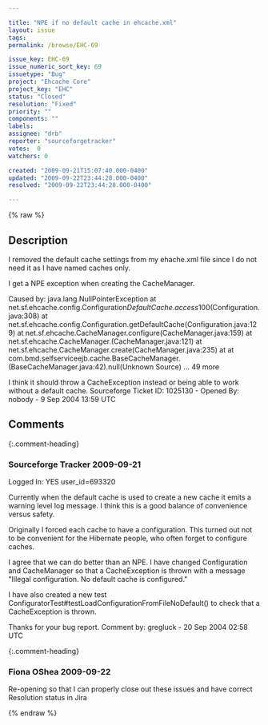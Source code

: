 ```yaml
---

title: "NPE if no default cache in ehcache.xml"
layout: issue
tags: 
permalink: /browse/EHC-69

issue_key: EHC-69
issue_numeric_sort_key: 69
issuetype: "Bug"
project: "Ehcache Core"
project_key: "EHC"
status: "Closed"
resolution: "Fixed"
priority: ""
components: ""
labels: 
assignee: "drb"
reporter: "sourceforgetracker"
votes:  0
watchers: 0

created: "2009-09-21T15:07:40.000-0400"
updated: "2009-09-22T23:44:28.000-0400"
resolved: "2009-09-22T23:44:28.000-0400"

---
```




{% raw %}



## Description

<div markdown="1" class="description">

I removed the default cache settings from my ehache.xml
file since I do not need it as I have named caches only.

<!--    <defaultCache
        maxElementsInMemory="0"
        eternal="false"
        timeToIdleSeconds="0"
        timeToLiveSeconds="0"
        overflowToDisk="false" />-->

 <cache name="dao" 
     maxElementsInMemory="1000" 
     eternal="false" 
     timeToIdleSeconds="300" 
     timeToLiveSeconds="600" 
     overflowToDisk="false" />

I get a NPE exception when creating the CacheManager.

Caused by: java.lang.NullPointerException
 at
net.sf.ehcache.config.Configuration$DefaultCache.access$100(Configuration.java:308)
 at
net.sf.ehcache.config.Configuration.getDefaultCache(Configuration.java:129)
 at
net.sf.ehcache.CacheManager.configure(CacheManager.java:159)
 at
net.sf.ehcache.CacheManager.<init>(CacheManager.java:121)
 at
net.sf.ehcache.CacheManager.create(CacheManager.java:235)
 at  at
com.bmd.selfserviceejb.cache.BaseCacheManager.<clinit>(BaseCacheManager.java:42).null(Unknown
Source)
 ... 49 more


I think it should throw a CacheException instead or
being able to work without a default cache.
Sourceforge Ticket ID: 1025130 - Opened By: nobody - 9 Sep 2004 13:59 UTC

</div>

## Comments


{:.comment-heading}
### **Sourceforge Tracker** <span class="date">2009-09-21</span>

<div markdown="1" class="comment">

Logged In: YES 
user\_id=693320

Currently when the default cache is used to create a new cache it emits a 
warning level log message. I think this is a good balance of convenience 
versus safety.

Originally I forced each cache to have a configuration. This turned out 
not to be convenient for the Hibernate people, who often forget to 
configure caches.

I agree that we can do better than an NPE. I have changed Configuration 
and CacheManager so that a CacheException is thrown with a message 
"Illegal configuration. No default cache is configured."

I have also created a new test 
ConfiguratorTest#testLoadConfigurationFromFileNoDefault() to check that 
a CacheException is thrown.

Thanks for your bug report.
Comment by: gregluck - 20 Sep 2004 02:58 UTC

</div>


{:.comment-heading}
### **Fiona OShea** <span class="date">2009-09-22</span>

<div markdown="1" class="comment">

Re-opening so that I can properly close out these issues and have correct Resolution status in Jira

</div>



{% endraw %}
